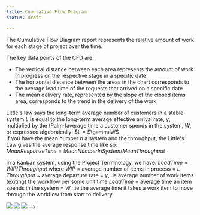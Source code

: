 ```yaml
---
title: Cumulative Flow Diagram
status: draft

---
```



<!--BEGIN_SUMMARY-->
The Cumulative Flow Diagram report represents the relative amount of work for each stage of project over the time.
<!--END_SUMMARY-->

The key data points of the CFD are:

* The vertical distance between each area represents the amount of work in progress on the respective stage in a specific date
* The horizontal distance between the areas in the chart corresponds to the average lead time of the requests that arrived on a specific date
* The mean delivery rate, represented by the slope of the closed items area, corresponds to the trend in the delivery of the work.



Little's law says the long-term average number of customers in a stable system $L$ is equal to the long-term average effective arrival rate, $\gamma$, multiplied by the (Palm‑)average time a customer spends in the system, $W$, or expressed algebraically: 
$L = $\gammaW$  
If you have the mean number n a system and the throughput, the Little's Law gives the average response time like so:  
$MeanResponseTime = MeanNumberInSystem / MeanThroughput$

In a Kanban system, using the Project Terminology, we have:
$LeadTime = WIP / Throughput$ where
$WIP$ = average number of items in process = $L$
$Throughput$ = average departure rate = $\gamma$, .ie average number of work items (exiting) the workflow per some unit time
$LeadTime$ = average time an item spends in the system = $W$, .ie the average time it takes a work item to move through the workflow from start to delivery 

<!--
The power of Little’s Law to Kanban teams is not its ability to predict WIP, Thoughput or Leadtime. The true power lies in its ability to influence team behavior with its underlying assumptions. 

In other words, if you want to:
* increase Throughput then limit WIP
* speed up the process, i.e. reduce Lead Time, then once again limit the WIP
-->



![](https://jazz.net/library/content/articles/insight/1.1.1.1/kanban-metrics/images/2.jpg)
![](http://static.kanbantool.com/seo-landing-page/kanban-presentation/cumulative-flow-chart7.png)
![](http://static.kanbantool.com/seo-landing-page/kanban-analytics-and-metrics/lead-cycle-time-diagram-kanban-tool-10.jpg)
-->
